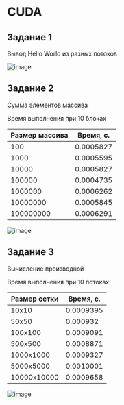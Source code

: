 # CUDA
## Задание 1
Вывод Hello World из разных потоков

![image](https://github.com/Karkusha23/mp-test/assets/16138259/a2d21b31-df9e-41d3-aa1a-8be681829271)

## Задание 2
Сумма элементов массива

Время выполнения при 10 блоках

| Размер массива | Время, с. |
| --- | --- |
| 100 | 0.0005827 |
| 1000 | 0.0005595 |
| 10000 | 0.0005827 |
| 100000 | 0.0004735 |
| 1000000 | 0.0006262 |
| 10000000 | 0.0005845 |
| 100000000 | 0.0006291 |

![image](https://github.com/Karkusha23/mp-test/assets/16138259/34926293-382b-416f-9761-91f6881ffe2f)

## Задание 3
Вычисление производной

Время выполнения при 10 потоках

| Размер сетки | Время, с. |
| --- | --- |
| 10x10 | 0.0009395 |
| 50x50 | 0.000932 |
| 100x100 | 0.0009091 |
| 500x500 | 0.0008871 |
| 1000x1000 | 0.0009327 |
| 5000x5000 | 0.0010001 |
| 10000x10000 | 0.0009658 |

![image](https://github.com/Karkusha23/mp-test/assets/16138259/a46d9914-35aa-411d-9ebb-4ccfc5cb646c)

